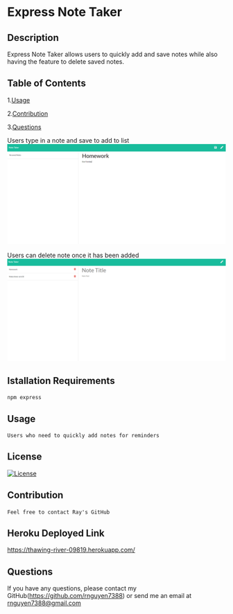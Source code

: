 # Express Note Taker
## Description
  Express Note Taker allows users to quickly add and save notes while also having the feature to delete saved notes.
## Table of Contents
1.[Usage](#Usage)

2.[Contribution](#Contribution)

3.[Questions](#Questions)

Users type in a note and save to add to list
![](Develop/public/assets/images/imageAdd.PNG)

Users can delete note once it has been added
![](Develop/public/assets/images/imageDelete.PNG)

## Istallation Requirements
    npm express
## Usage
    Users who need to quickly add notes for reminders 
## License
[![License](https://img.shields.io/badge/license-MIT-blue.svg)](https://shields.io/)
## Contribution
    Feel free to contact Ray's GitHub
## Heroku Deployed Link
   https://thawing-river-09819.herokuapp.com/
## Questions
If you have any questions, please contact my GitHub(https://github.com/rnguyen7388) or send me an email at rnguyen7388@gmail.com
